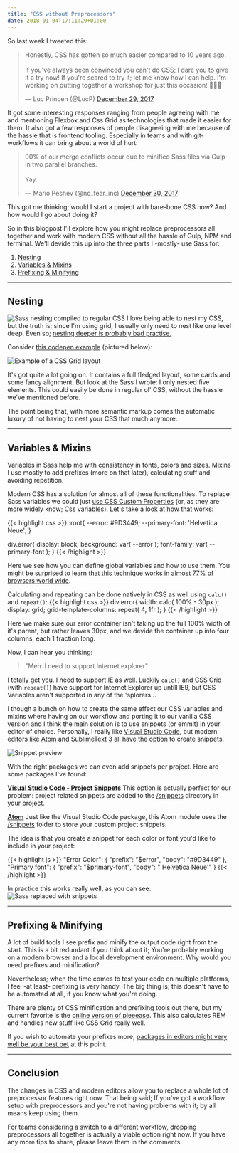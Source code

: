 ```yaml
---
title: "CSS without Preprocessors"
date: 2018-01-04T17:11:29+01:00
---
```


So last week I tweeted this:

<blockquote class="twitter-tweet" data-lang="en"><p lang="en" dir="ltr">Honestly, CSS has gotten so much easier compared to 10 years ago. <br><br>If you&#39;ve always been convinced you can&#39;t do CSS; I dare you to give it a try now! If you&#39;re scared to try it; let me know how I can help. I&#39;m working on putting together a workshop for just this occasion! 😬🔥🔥</p>&mdash; Luc Princen (@LucP) <a href="https://twitter.com/LucP/status/946838199556558848?ref_src=twsrc%5Etfw">December 29, 2017</a></blockquote>
<script async src="https://platform.twitter.com/widgets.js" charset="utf-8"></script>

It got some interesting responses ranging from people agreeing with me and mentioning Flexbox and Css Grid as technologies that made it easier for them. It also got a few responses of people disagreeing with me because of the hassle that is frontend tooling. Especially in teams and with git-workflows it can bring about a world of hurt:

<blockquote class="twitter-tweet" data-conversation="none" data-lang="en"><p lang="en" dir="ltr">90% of our merge conflicts occur due to minified Sass files via Gulp in two parallel branches.<br><br>Yay.</p>&mdash; Mario Peshev (@no_fear_inc) <a href="https://twitter.com/no_fear_inc/status/947177734861619200?ref_src=twsrc%5Etfw">December 30, 2017</a></blockquote>
<script async src="https://platform.twitter.com/widgets.js" charset="utf-8"></script>

This got me thinking; would I start a project with bare-bone CSS now? And how would I go about doing it? 

So in this blogpost I'll explore how you might replace preprocessors all together and work with modern CSS without all the hassle of Gulp, NPM and terminal. We'll devide this up into the three parts I -mostly- use Sass for:

1. [Nesting](#nesting)
2. [Variables & Mixins](#variables-mixins)
3. [Prefixing & Minifying](#prefixing-minifying)

---

## Nesting

![Sass nesting compiled to regular CSS](/images/sass.png)
I love being able to nest my CSS, but the truth is; since I'm using grid, I usually only need to nest like one level deep. Even so; [nesting deeper is probably bad practise.](https://css-tricks.com/forums/topic/sass-best-practices-nesting-more-than-3-levels-deep/)

Consider [this codepen example](https://codepen.io/lucprincen/full/NXadKO/) (pictured below):

![Example of a CSS Grid layout](/images/layout.png)

It's got quite a lot going on. It contains a full fledged layout, some cards and some fancy alignment. But look at the Sass I wrote: I only nested five elements. This could easily be done in regular ol' CSS, without the hassle we've mentioned before. 

The point being that, with more semantic markup comes the automatic luxury of not having to nest your CSS that much anymore.

---

## Variables & Mixins

Variables in Sass help me with consistency in fonts, colors and sizes. Mixins I use mostly to add prefixes (more on that later), calculating stuff and avoiding repetition.

Modern CSS has a solution for almost all of these functionalities. To replace Sass variables we could just [use CSS Custom Properties](https://developer.mozilla.org/en-US/docs/Web/CSS/Using_CSS_variables) (or, as they are more widely know; Css variables). Let's take a look at how that works:

{{< highlight css >}}
:root{
  --error: #9D3449;
  --primary-font: 'Helvetica Neue';
}
    
div.error{
  display: block;
  background: var( --error );
  font-family: var( --primary-font );
}
{{< /highlight >}}

Here we see how you can define global variables and how to use them. You might be surprised to learn [that this technique works in almost 77% of browsers world wide](https://caniuse.com/#search=css%20variables).

Calculating and repeating can be done natively in CSS as well using `calc()` and `repeat()`:
{{< highlight css >}}
div.error{
    width: calc( 100% - 30px );
    display: grid;
    grid-template-columns: repeat( 4, 1fr );
}
{{< /highlight >}}

Here we make sure our error container isn't taking up the full 100% width of it's parent, but rather leaves 30px, and we devide the container up into four columns, each 1 fraction long.

Now, I can hear you thinking:

> "Meh. I need to support Internet explorer"

I totally get you. I need to support IE as well. Luckily `calc()` and CSS Grid (with `repeat()`) have support for Internet Explorer up untill IE9, but CSS Variables aren't supported in any of the 'splorers... 

I though a bunch on how to create the same effect our CSS variables and mixins where having on our workflow and porting it to our vanilla CSS version and I think the main solution is to use snippets (or emmit) in your editor of choice. Personally, I really like [Visual Studio Code](https://code.visualstudio.com/), but modern editors like [Atom](https://atom.io/) and [SublimeText 3](https://www.sublimetext.com/3) all have the option to create snippets.

![Snippet preview](/images/snippets.gif)

With the right packages we can even add snippets per project. Here are some packages I've found:

**[Visual Studio Code - Project Snippets](https://marketplace.visualstudio.com/items?itemName=rebornix.project-snippets)**
This option is actually perfect for our problem: project related snippets are added to the <ins>/snippets</ins> directory in your project.

**[Atom](https://atom.io/packages/modular-snippets)**
Just like the Visual Studio Code package, this Atom module uses the <ins>/snippets</ins> folder to store your custom project snippets. 

The idea is that you create a snippet for each color or font you'd like to include in your project:

{{< highlight js >}}
    "Error Color": {
		"prefix": "$error",
		"body": "#9D3449"
	},
    "Primary font": {
		"prefix": "$primary-font",
		"body": "'Helvetica Neue'"
	}
{{< /highlight >}}

In practice this works really well, as you can see:
![Sass replaced with snippets](/images/sass-replace.gif)


---

## Prefixing & Minifying
A lot of build tools I see prefix and minify the output code right from the start. This is a bit redundant if you think about it; You're probably working on a modern browser and a local development environment. Why would you need prefixes and minification?

Nevertheless; when the time comes to test your code on multiple platforms, I feel -at least- prefixing is very handy. The big thing is; this doesn't have to be automated at all, if you know what you're doing. 

There are plenty of CSS minification and prefixing tools out there, but my current favorite is the [online version of pleeease](http://pleeease.io/play/). This also calculates REM and handles new stuff like CSS Grid really well. 

If you wish to automate your prefixes more, [packages in editors might very well be your best bet](https://marketplace.visualstudio.com/items?itemName=mrmlnc.vscode-autoprefixer) at this point.

---

## Conclusion

The changes in CSS and modern editors allow you to replace a whole lot of preprocessor features right now. That being said; If you've got a workflow setup with preprocessors and you're not having problems with it; by all means keep using them. 

For teams considering a switch to a different workflow, dropping preprocessors all together is actually a viable option right now. If you have any more tips to share, please leave them in the comments. 




